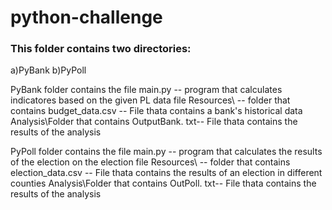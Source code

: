 # python-challenge
### This folder contains two directories:
a)PyBank
b)PyPoll

PyBank folder contains the file main.py -- program that calculates indicatores based on the given PL data file
                                Resources\ -- folder that contains budget_data.csv -- File thata contains a bank's historical data
                                Analysis\Folder that contains OutputBank. txt-- File thata contains the results of the analysis

PyPoll folder contains the file main.py -- program that calculates the results of the election on the election file
                                Resources\ -- folder that contains election_data.csv -- File thata contains the results of an election in different counties
                                Analysis\Folder that contains OutPoll. txt-- File thata contains the results of the analysis
